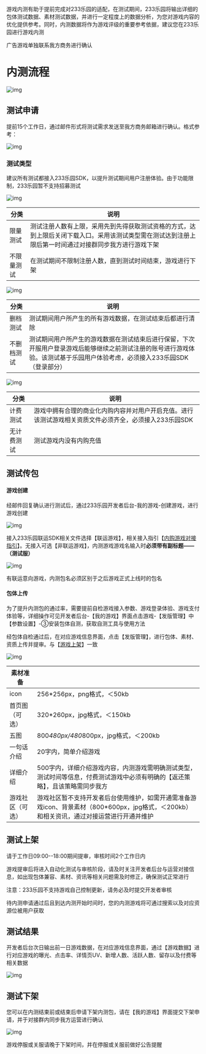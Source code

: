 游戏内测有助于提前完成对233乐园的适配，在测试期间，233乐园将输出详细的包体测试数据、素材测试数据，并进行一定程度上的数据分析，为您对游戏内容的优化提供参考。同时，内测数据将作为游戏评级的重要参考依据，建议您在233乐园进行游戏内测

广告游戏单独联系我方商务进行确认

# **内测流程**

![img](https://arkimg.ark.online/(null)-20240520172526657.png)

## **测试申请**

提前15个工作日，通过邮件形式将测试需求发送至我方商务邮箱进行确认。格式参考：

![img](https://arkimg.ark.online/(null)-20240520172526512.png)

### **测试类型**

建议所有测试都接入233乐园SDK，以提升测试期间用户注册体验。由于功能限制，233乐园暂不支持招募测试

![img](https://arkimg.ark.online/(null)-20240520172526492.png)

| 分类   | 说明     |
| ---------- | ------------------------------------------------------------ |
| 限量测试  | 测试注册人数有上限，采用先到先得获取测试资格的方式，达到上限后关闭下载入口。采用该测试类型需在测试达到注册上限后第一时间通过对接群同步我方进行游戏下架 |
| 不限量测试 | 在测试期间不限制注册人数，直到测试时间结束，游戏进行下架     |

![img](https://arkimg.ark.online/(null)-20240520172526683.png)

| 分类   | 说明     |
| ---------- | ------------------------------------------------------------ |
| 删档测试   | 测试期间用户所产生的所有游戏数据，在测试结束后都进行清除     |
| 不删档测试 | 测试期间用户所产生的游戏数据在测试结束后进行保留，下次开服用户登录游戏后能够继续之前测试注册的账号进行游戏体验。该测试基于乐园用户体验考虑，必须接入233乐园SDK（登录部分） |

![img](https://arkimg.ark.online/(null)-20240520172526612.png)

| 分类   | 说明     |
| ---------- | ------------------------------------------------------------ |
| 计费测试   | 游戏中拥有合理的商业化内购内容并对用户开启充值。进行该测试游戏相关资质文件必须齐全，必须接入233乐园SDK |
| 无计费测试 | 测试游戏内没有内购充值                                       |

## **测试传包**

#### **游戏创建**

经邮件回复确认进行测试后，通过233乐园开发者后台-我的游戏-创建游戏，进行游戏创建

![img](https://arkimg.ark.online/(null)-20240520172526586.png)

接入233乐园联运SDK相关文件选择【联运游戏】，相关接入指引【[内购游戏对接指引](../内购游戏流程/内购游戏对接流程.md)】。无接入可选【非联运游戏】，内测游戏游戏名输入时**必须带有副标题——（测试服）**

![img](https://arkimg.ark.online/(null)-20240520172526514.png)

有联运意向游戏，内测包名必须区别于之后游戏正式上线时的包名

#### **包体上传**

为了提升内测包的通过率，需要提前自检游戏接入参数、游戏登录体验、游戏支付体验等，详细操作可见开发者后台-【我的游戏】界面点击游戏-【发版管理】中【参数设置】-③安装包体自测，获取自测工具与使用方法

经包体自检通过后，在对应游戏信息界面，点击【发版管理】，进行包体、素材、资质上传并提审。与【[游戏上架](../操作指引/游戏上传md)】一致

![img](https://cdn.233xyx.com/athena/online/be78d6e97cf4440f929c972c73fd4e95_242820399.webp)

| 素材准备         |                                                              |
| ---------------- | ------------------------------------------------------------ |
| icon             | 256*256px，png格式，＜50kb                                   |
| 首页图（可选）   | 320*260px，jpg格式，＜150kb                                  |
| 五图             | 800*480px/480*800px，jpg格式，＜200kb                        |
| 一句话介绍       | 20字内，简单介绍游戏                                         |
| 详细介绍         | 500字内，详细介绍游戏内容，内测游戏需明确测试类型，测试时间等信息，付费测试游戏中必须有明确的【返还策略】，且该策略需同步我方 |
| 游戏社区（可选） | 游戏社区暂不支持开发者后台使用维护，如需开通需准备游戏icon、背景素材（800*600px，jpg格式，＜200kb）和相关资讯，通过对接运营进行开通并维护 |

## **测试上架**

请于工作日09:00--18:00期间提审，审核时间2个工作日内

游戏提审后将进入自动化测试与审核阶段，请及时关注开发者后台与运营对接信息，如出现包体兼容、素材、资讯等相关问题需及时修正，确保测试正常进行

注意：233乐园不支持游戏自己控制更新，请务必及时提交开发者审核

待内测申请通过后且到达内测开始时间时，您的内测游戏将可通过搜索以及对应资源位被用户获取

## **测试结果**

开发者后台次日输出前一日游戏数据，在对应游戏信息界面，通过【游戏数据】进行对应游戏的曝光、点击率、详情页UV、新增人数、活跃人数、留存以及付费等相关数据

![img](https://arkimg.ark.online/(null)-20240520172526860.png)

## **测试下架**

您可以在内测结束前或结束后申请下架内测包，请在【我的游戏】界面提交下架申请，并于对接群内同步我方运营进行确认

![img](https://cdn.233xyx.com/athena/online/0ae31718b4ab4eea9234f20e61b17b15_242821436.webp)

游戏停服或关服请晚于下架时间，并在停服或关服前做好公告提醒
